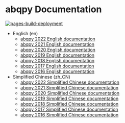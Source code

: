 # abqpy Documentation

[![pages-build-deployment](https://github.com/haiiliin/docs.abqpy.com/actions/workflows/pages/pages-build-deployment/badge.svg)](https://github.com/haiiliin/docs.abqpy.com/actions/workflows/pages/pages-build-deployment)

- English (en)
  - [abqpy 2022 English documentation](/en/2022/)
  - [abqpy 2021 English documentation](/en/2021/)
  - [abqpy 2020 English documentation](/en/2020/)
  - [abqpy 2019 English documentation](/en/2019/)
  - [abqpy 2018 English documentation](/en/2018/)
  - [abqpy 2017 English documentation](/en/2017/)
  - [abqpy 2016 English documentation](/en/2016/)
- Simplified Chinese (zh_CN)
  - [abqpy 2022 Simplified Chinese documentation](/zh_CN/2022/)
  - [abqpy 2021 Simplified Chinese documentation](/zh_CN/2021/)
  - [abqpy 2020 Simplified Chinese documentation](/zh_CN/2020/)
  - [abqpy 2019 Simplified Chinese documentation](/zh_CN/2019/)
  - [abqpy 2018 Simplified Chinese documentation](/zh_CN/2018/)
  - [abqpy 2017 Simplified Chinese documentation](/zh_CN/2017/)
  - [abqpy 2016 Simplified Chinese documentation](/zh_CN/2016/)
